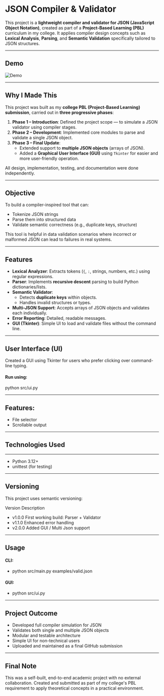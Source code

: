 # JSON Compiler & Validator

This project is a **lightweight compiler and validator for JSON (JavaScript Object Notation)**, created as part of a **Project-Based Learning (PBL)** curriculum in my college. It applies compiler design concepts such as **Lexical Analysis**, **Parsing**, and **Semantic Validation** specifically tailored to JSON structures.

---

## Demo

![Demo](./demo.gif)

---

## Why I Made This

This project was built as my **college PBL (Project-Based Learning) submission**, carried out in **three progressive phases**:

1. **Phase 1 – Introduction**: Defined the project scope — to simulate a JSON validator using compiler stages.
2. **Phase 2 – Development**: Implemented core modules to parse and validate a single JSON object.
3. **Phase 3 – Final Update**: 
   - Extended support to **multiple JSON objects** (arrays of JSON).
   - Added a **Graphical User Interface (GUI)** using `Tkinter` for easier and more user-friendly operation.

All design, implementation, testing, and documentation were done independently.

---

## Objective

To build a compiler-inspired tool that can:
- Tokenize JSON strings
- Parse them into structured data
- Validate semantic correctness (e.g., duplicate keys, structure)

This tool is helpful in data validation scenarios where incorrect or malformed JSON can lead to failures in real systems.

---

## Features

- **Lexical Analyzer**: Extracts tokens (`{`, `:`, strings, numbers, etc.) using regular expressions.
- **Parser**: Implements **recursive descent** parsing to build Python dictionaries/lists.
- **Semantic Validator**:
  - Detects **duplicate keys** within objects.
  - Handles invalid structures or types.
- **Multi-JSON Support**: Accepts arrays of JSON objects and validates each individually.
- **Error Reporting**: Detailed, readable messages.
- **GUI (Tkinter)**: Simple UI to load and validate files without the command line.
    
---

## User Interface (UI)

Created a GUI using Tkinter for users who prefer clicking over command-line typing.

#### Run using:

 python src/ui.py 

---

## Features:

- File selector
- Scrollable output

---

## Technologies Used

---
- Python 3.12+
- unittest (for testing)

---

## Versioning

This project uses semantic versioning:

Version	Description
- v1.0.0	First working build: Parser + Validator
- v1.1.0	Enhanced error handling
- v2.0.0	Added GUI / Multi Json support

---

## Usage

#### CLI:
- python src/main.py examples/valid.json
  
#### GUI:
- python src/ui.py

---

## Project Outcome

- Developed full compiler simulation for JSON
- Validates both single and multiple JSON objects
- Modular and testable architecture
- Simple UI for non-technical users
- Uploaded and maintained as a final GitHub submission

---

## Final Note

This was a self-built, end-to-end academic project with no external collaboration.
Created and submitted as part of my college's PBL requirement to apply theoretical concepts in a practical environment.
